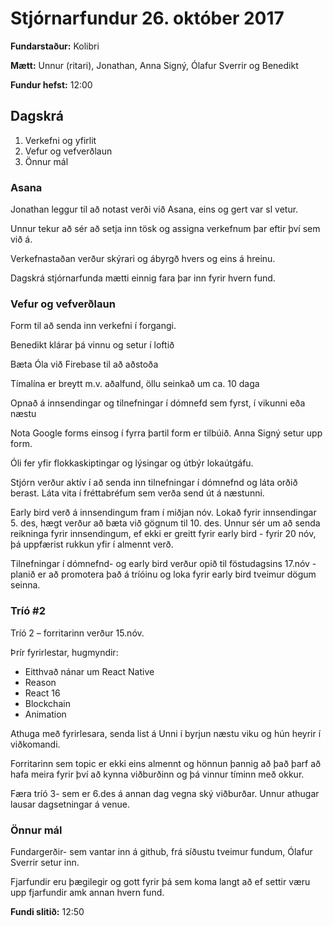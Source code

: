 # Stjórnarfundur 26. október 2017

**Fundarstaður:** Kolibri

**Mætt:** Unnur (ritari), Jonathan, Anna Signý, Ólafur Sverrir og Benedikt

**Fundur hefst:** 12:00

## Dagskrá

1. Verkefni og yfirlit
2. Vefur og vefverðlaun
3. Önnur mál

### Asana

Jonathan leggur til að notast verði við Asana, eins og gert var sl vetur.

Unnur tekur að sér að setja inn tösk og assigna verkefnum þar eftir því sem við á.

Verkefnastaðan verður skýrari og ábyrgð hvers og eins á hreinu.

Dagskrá stjórnarfunda mætti einnig fara þar inn fyrir hvern fund.

### Vefur og vefverðlaun

Form til að senda inn verkefni í forgangi.

Benedikt klárar þá vinnu og setur í loftið

Bæta Óla við Firebase til að aðstoða

Tímalína er breytt m.v. aðalfund, öllu seinkað um ca. 10 daga

Opnað á innsendingar og tilnefningar í dómnefd sem fyrst, í vikunni eða næstu

Nota Google forms einsog í fyrra þartil form er tilbúið. Anna Signý setur upp form.

Óli fer yfir flokkaskiptingar og lýsingar og útbýr lokaútgáfu.

Stjórn verður aktív í að senda inn tilnefningar í dómnefnd og láta orðið berast. Láta vita í fréttabréfum sem verða send út á næstunni.

Early bird verð á innsendingum fram í miðjan nóv. Lokað fyrir innsendingar 5. des, hægt verður að bæta við gögnum til 10. des. Unnur sér um að senda reikninga fyrir innsendingum, ef ekki er greitt fyrir early bird - fyrir 20 nóv, þá uppfærist rukkun yfir í almennt verð. 

Tilnefningar í dómnefnd- og early bird verður opið til föstudagsins 17.nóv - planið er að promotera það á tríóinu og loka fyrir early bird tveimur dögum seinna.

### Tríó #2

Tríó 2 – forritarinn verður 15.nóv.

Þrír fyrirlestar, hugmyndir:

* Eitthvað nánar um React Native
* Reason
* React 16
* Blockchain
* Animation

Athuga með fyrirlesara, senda list á Unni í byrjun næstu viku og hún heyrir í viðkomandi.

Forritarinn sem topic er ekki eins almennt og hönnun þannig að það þarf að hafa meira fyrir því að kynna viðburðinn og þá vinnur tíminn með okkur.

Færa tríó 3- sem er 6.des á annan dag vegna ský viðburðar. Unnur athugar lausar dagsetningar á venue.

### Önnur mál

Fundargerðir- sem vantar inn á github, frá síðustu tveimur fundum, Ólafur Sverrir setur inn.

Fjarfundir eru þægilegir og gott fyrir þá sem koma langt að ef settir væru upp fjarfundir amk annan hvern fund.

**Fundi slitið:** 12:50
